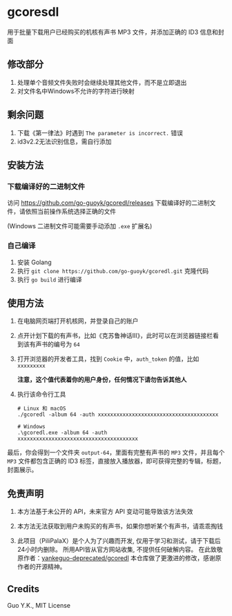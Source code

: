 # gcoresdl

用于批量下载用户已经购买的机核有声书 MP3 文件，并添加正确的 ID3 信息和封面

## 修改部分

1. 处理单个音频文件失败时会继续处理其他文件，而不是立即退出
2. 对文件名中Windows不允许的字符进行映射

## 剩余问题

1. 下载《第一律法》时遇到 `The parameter is incorrect.` 错误
2. id3v2.2无法识别信息，需自行添加

## 安装方法

### 下载编译好的二进制文件

访问 https://github.com/go-guoyk/gcoredl/releases 下载编译好的二进制文件，请依照当前操作系统选择正确的文件

(Windows 二进制文件可能需要手动添加 `.exe` 扩展名)

### 自己编译

1. 安装 Golang
2. 执行 `git clone https://github.com/go-guoyk/gcoredl.git` 克隆代码
3. 执行 `go build` 进行编译

## 使用方法

1. 在电脑网页端打开机核网，并登录自己的账户
2. 点开计划下载的有声书，比如《克苏鲁神话III》，此时可以在浏览器链接栏看到该有声书的编号为 `64`
3. 打开浏览器的开发者工具，找到 `Cookie` 中，`auth_token` 的值，比如 `xxxxxxxxx`

   **注意，这个值代表着你的用户身份，任何情况下请勿告诉其他人**
   
4. 执行该命令行工具

   ```shell
   # Linux 和 macOS
   ./gcoredl -album 64 -auth xxxxxxxxxxxxxxxxxxxxxxxxxxxxxxxxxxxxxxx
   
   # Windows
   .\gcoredl.exe -album 64 -auth xxxxxxxxxxxxxxxxxxxxxxxxxxxxxxxxxxxxxxx
   ```

最后，你会得到一个文件夹 `output-64`，里面有完整有声书的 `MP3` 文件，并且每个 `MP3` 文件都包含正确的 ID3 标签，直接放入播放器，即可获得完整的专辑，标题，封面展示。

## 免责声明

1. 本方法基于未公开的 API，未来官方 API 变动可能导致该方法失效

2. 本方法无法获取到用户未购买的有声书，如果你想听某个有声书，请乖乖掏钱

3. 此项目（PiliPalaX）是个人为了兴趣而开发, 仅用于学习和测试，请于下载后24小时内删除。 所用API皆从官方网站收集, 不提供任何破解内容。 在此致敬原作者：[yankeguo-deprecated/gcoredl](https://github.com/yankeguo-deprecated/gcoredl) 本仓库做了更激进的修改，感谢原作者的开源精神。

## Credits

Guo Y.K., MIT License
